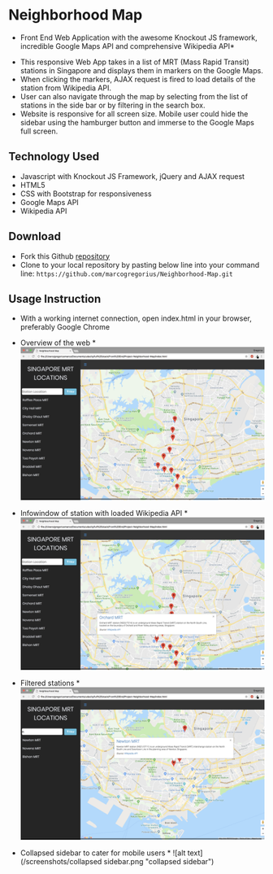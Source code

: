 # Neighborhood Map
* Front End Web Application with the awesome Knockout JS framework, incredible Google Maps API and comprehensive Wikipedia API*

- This responsive Web App takes in a list of MRT (Mass Rapid Transit) stations in Singapore and displays them in markers on the Google Maps.
- When clicking the markers, AJAX request is fired to load details of the station from Wikipedia API.
- User can also navigate through the map by selecting from the list of stations in the side bar or by filtering in the search box.
- Website is responsive for all screen size. Mobile user could hide the sidebar using the hamburger button and immerse to the Google Maps full screen.


## Technology Used
- Javascript with Knockout JS Framework, jQuery and AJAX request
- HTML5
- CSS with Bootstrap for responsiveness
- Google Maps API
- Wikipedia API

## Download
- Fork this Github [repository](https://github.com/marcogregorius/Neighborhood-Map)
- Clone to your local repository by pasting below line into your command line:
  `https://github.com/marcogregorius/Neighborhood-Map.git`
  
## Usage Instruction
- With a working internet connection, open index.html in your browser, preferably Google Chrome

* Overview of the web *
![alt text](/screenshots/overview.png "Overview")

* Infowindow of station with loaded Wikipedia API *
![alt text](/screenshots/infowindow.png "Infowindow with Wikipedia API")

* Filtered stations *
![alt text](/screenshots/filtered.png "Filtered stations")

* Collapsed sidebar to cater for mobile users *
![alt text](/screenshots/collapsed sidebar.png "collapsed sidebar")




